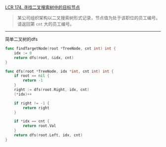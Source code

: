 [LCR 174. 寻找二叉搜索树中的目标节点](https://leetcode.cn/problems/er-cha-sou-suo-shu-de-di-kda-jie-dian-lcof/)

> 某公司组织架构以二叉搜索树形式记录，节点值为处于该职位的员工编号。请返回第 `cnt` 大的员工编号。

---

简单二叉树的dfs

```go
func findTargetNode(root *TreeNode, cnt int) int {
	idx := 0
	return dfs(root, &idx, cnt)
}

func dfs(root *TreeNode, idx *int, cnt int) int {
	if root == nil {
		return -1
	}
	right := dfs(root.Right, idx, cnt)
	(*idx)++

	if right != -1 {
		return right
	}

	if *idx == cnt {
		return root.Val
	}
	return dfs(root.Left, idx, cnt)
}
```

